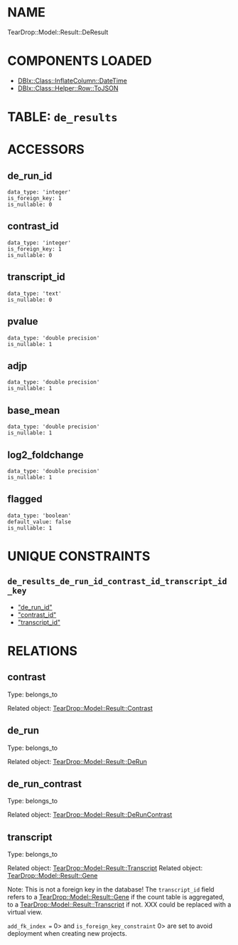 # NAME

TearDrop::Model::Result::DeResult

# COMPONENTS LOADED

- [DBIx::Class::InflateColumn::DateTime](https://metacpan.org/pod/DBIx::Class::InflateColumn::DateTime)
- [DBIx::Class::Helper::Row::ToJSON](https://metacpan.org/pod/DBIx::Class::Helper::Row::ToJSON)

# TABLE: `de_results`

# ACCESSORS

## de\_run\_id

    data_type: 'integer'
    is_foreign_key: 1
    is_nullable: 0

## contrast\_id

    data_type: 'integer'
    is_foreign_key: 1
    is_nullable: 0

## transcript\_id

    data_type: 'text'
    is_nullable: 0

## pvalue

    data_type: 'double precision'
    is_nullable: 1

## adjp

    data_type: 'double precision'
    is_nullable: 1

## base\_mean

    data_type: 'double precision'
    is_nullable: 1

## log2\_foldchange

    data_type: 'double precision'
    is_nullable: 1

## flagged

    data_type: 'boolean'
    default_value: false
    is_nullable: 1

# UNIQUE CONSTRAINTS

## `de_results_de_run_id_contrast_id_transcript_id_key`

- ["de\_run\_id"](#de_run_id)
- ["contrast\_id"](#contrast_id)
- ["transcript\_id"](#transcript_id)

# RELATIONS

## contrast

Type: belongs\_to

Related object: [TearDrop::Model::Result::Contrast](https://github.com/h3kker/tearDrop/blob/master/doc/pod/TearDrop/Model/Result/Contrast.md)

## de\_run

Type: belongs\_to

Related object: [TearDrop::Model::Result::DeRun](https://github.com/h3kker/tearDrop/blob/master/doc/pod/TearDrop/Model/Result/DeRun.md)

## de\_run\_contrast

Type: belongs\_to

Related object: [TearDrop::Model::Result::DeRunContrast](https://github.com/h3kker/tearDrop/blob/master/doc/pod/TearDrop/Model/Result/DeRunContrast.md)

## transcript

Type: belongs\_to

Related object: [TearDrop::Model::Result::Transcript](https://github.com/h3kker/tearDrop/blob/master/doc/pod/TearDrop/Model/Result/Transcript.md)
Related object: [TearDrop::Model::Result::Gene](https://github.com/h3kker/tearDrop/blob/master/doc/pod/TearDrop/Model/Result/Gene.md)

Note: This is not a foreign key in the database! The `transcript_id` field
refers to a [TearDrop::Model::Result::Gene](https://github.com/h3kker/tearDrop/blob/master/doc/pod/TearDrop/Model/Result/Gene.md) if the count table is aggregated,
to a [TearDrop::Model::Result::Transcript](https://github.com/h3kker/tearDrop/blob/master/doc/pod/TearDrop/Model/Result/Transcript.md) if not. XXX could be replaced with a virtual view.

`add_fk_index =` 0> and `is_foreign_key_constraint` 0> are set to avoid
deployment when creating new projects.

